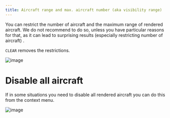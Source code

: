 ```yaml
---
title: Aircraft range and max. aircraft number (aka visibility range)
---
```


You can restrict the number of aircraft and the maximum range of
rendered aircraft. We do not recommend to do so, unless you have
particular reasons for that, as it can lead to surprising results
(especially restricting number of aircraft) .

`CLEAR` removes the restrictions.

![image](http://img.swift-project.org/aircraftrange1.png)

Disable all aircraft
====================

If in some situations you need to disable all rendered aircraft you can
do this from the context menu.

![image](http://img.swift-project.org/disableallaircraft.png)
